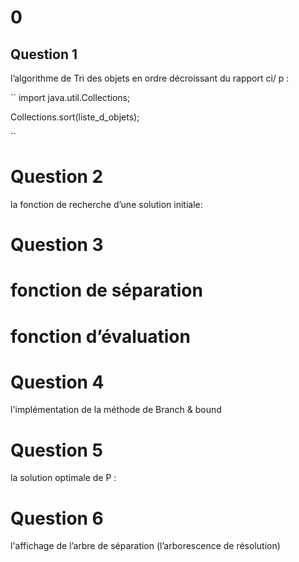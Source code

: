 # 0
## Question 1
l’algorithme de Tri des objets en ordre décroissant du rapport ci/ p :

``
import java.util.Collections;

Collections.sort(liste_d_objets); 

``

# Question 2
la fonction de recherche d’une solution initiale:

# Question 3
# fonction de séparation
# fonction d’évaluation

# Question 4
l'implémentation de la méthode de Branch & bound

# Question 5
la solution optimale de P : 

# Question 6
l'affichage de l’arbre de séparation (l’arborescence de résolution)
